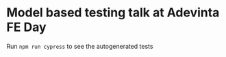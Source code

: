 # Model based testing talk at Adevinta FE Day

Run `npm run cypress` to see the autogenerated tests
